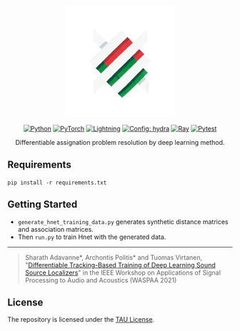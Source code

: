 <div align="center">

<p align="center">
  <img src="./logo-hnet.png" style="object-fit:contain; width:250px; height:250px;">
</p>

<div align='center'>
<a href="https://www.python.org/"><img alt="Python" src="https://img.shields.io/badge/Python-3.12-3776AB?style=for-the-badge&logo=python&logoColor=white"></a>
<a href="https://pytorch.org"><img alt="PyTorch" src="https://img.shields.io/badge/-Pytorch 2.4-ee4c2c?style=for-the-badge&logo=pytorch&logoColor=white"></a>
<a href="https://pytorchlightning.ai/"><img alt="Lightning" src="https://img.shields.io/badge/-Lightning 2.4-792ee5?style=for-the-badge&logo=lightning&logoColor=white"></a>
<a href="https://hydra.cc/"><img alt="Config: hydra" src="https://img.shields.io/badge/-🐙 hydra 1.3-89b8cd?style=for-the-badge&logo=hydra&logoColor=white"></a>
<a href="https://docs.ray.io/en/latest/tune/"><img alt="Ray" src="https://img.shields.io/badge/Ray 2.40-blue?style=for-the-badge&logo=ray&logoColor=cyan"></a>
<a href="https://github.com/aimhubio/aim"><img alt="Pytest" src="https://img.shields.io/badge/Pytest 8.3-gray?style=for-the-badge&logo=pytest&logoColor=green"></a>
</div>

Differentiable assignation problem resolution by deep learning method.

</div>

## Requirements
```pip install -r requirements.txt``` 

## Getting Started
 
* `generate_hnet_training_data.py` generates synthetic distance matrices and association matrices. 
* Then `run.py` to train Hnet with the generated data.

---

> Sharath Adavanne*, Archontis Politis* and Tuomas Virtanen, "[Differentiable Tracking-Based Training of Deep Learning Sound Source Localizers](https://arxiv.org/pdf/2111.00030.pdf)" in the IEEE Workshop on Applications of Signal Processing to Audio and Acoustics (WASPAA 2021)

## License
The repository is licensed under the [TAU License](LICENSE.md).
